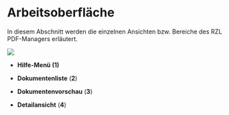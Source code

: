 # Arbeitsoberfläche

In diesem Abschnitt werden die einzelnen Ansichten bzw. Bereiche des RZL
PDF-Managers erläutert.


![](<img/image6.png>)

-   **Hilfe-Menü (1)**

-   **Dokumentenliste** (**2**)

-   **Dokumentenvorschau** (**3**)

-   **Detailansicht** (**4**)








